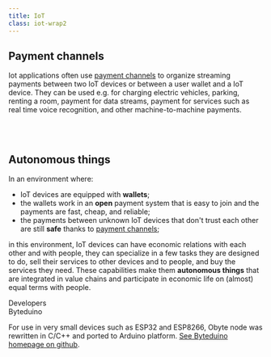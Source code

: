 ```yaml
---
title: IoT
class: iot-wrap2
---
```


## Payment channels
<p class="med-width">
    Iot applications often use <a href="/platform/payment-channels">payment channels</a> to organize streaming payments between two IoT devices or between a user wallet and a IoT device. They can be used e.g. for charging electric vehicles, parking, renting a room, payment for data streams, payment for services such as real time voice recognition, and other machine-to-machine payments.
</p>
<br><br>

## Autonomous things
In an environment where:
* IoT devices are equipped with **wallets**;
* the wallets work in an **open** payment system that is easy to join and the payments are fast, cheap, and reliable;
* the payments between unknown IoT devices that don't trust each other are still **safe** thanks to [payment channels](/platform/payment-channels);

in this environment, IoT devices can have economic relations with each other and with people, they can specialize in a few tasks they are designed to do, sell their services to other devices and to people, and buy the services they need. These capabilities make them **autonomous things** that are integrated in value chains and participate in economic life on (almost) equal terms with people.

<div class="dev-blog">
    <div class="dev-img-block">
        <img src="/user/themes/obyte/assets/iot/svg1.svg" alt="">
    </div>
    <div class="info-block">
        <div class="cat">Developers</div>
        <div class="title">Byteduino</div>
        <p>
            For use in very small devices such as ESP32 and ESP8266, Obyte node was rewritten in C/C++ and ported to 
            Arduino platform. <a target="_blank" href="">See Byteduino homepage on github</a>. 
        </p>
    </div>
</div>
